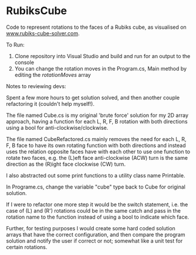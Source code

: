 # RubiksCube

Code to represent rotations to the faces of a Rubiks cube, as visualised on www.rubiks-cube-solver.com.

To Run:
1) Clone repository into Visual Studio and build and run for an output to the console
2) You can change the rotation moves in the Program.cs, Main method by editing the *rotationMoves* array

Notes to reviewing devs:

Spent a few more hours to get solution solved, and then another couple refactoring it (couldn't help myself!). 

The file named Cube.cs is my original 'brute force' solution for my 2D array approach, having a function for each L, R, F, B rotation with both directions using a bool for anti-clockwise/clockwise.

The file named CubeRefactored.cs mainly removes the need for each L, R, F, B face to have its own rotating function with both directions and instead uses the relation opposite faces have with each other to use one function to rotate two faces, e.g. the (L)eft face anti-clockwise (ACW) turn is the same direction as the (R)ight face clockwise (CW) turn.

I also abstracted out some print functions to a utility class name Printable.

In Programe.cs, change the variable "cube" type back to Cube for original solution.

If I were to refactor one more step it would be the switch statement, i.e. the case of (L) and (R') rotations could be in the same catch and pass in the rotation name to the function instead of using a bool to indicate which face.

Further, for testing purposes I would create some hard coded solution arrays that have the correct configuration, and then compare the program solution and notify the user if correct or not; somewhat like a unit test for certain rotations.
